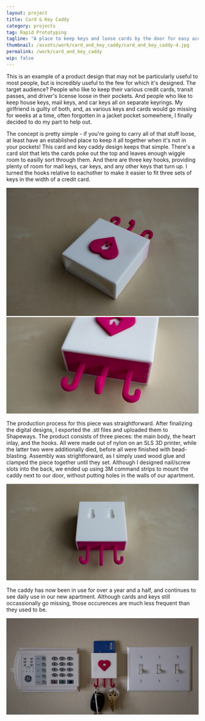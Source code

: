 ```yaml
---
layout: project
title: Card & Key Caddy
category: projects
tag: Rapid Prototyping
tagline: "A place to keep keys and loose cards by the door for easy access"
thumbnail: /assets/work/card_and_key_caddy/card_and_key_caddy-4.jpg
permalink: /work/card_and_key_caddy
wip: false
---
```


This is an example of a product design that may not be particularly useful to most people, but is incredibly useful to the few for which it's designed. The target audience? People who like to keep their various credit cards, transit passes, and driver's license loose in their pockets. And people who like to keep house keys, mail keys, and car keys all on separate keyrings. My girlfriend is guilty of both, and, as various keys and cards would go missing for weeks at a time, often forgotten in a jacket pocket somewhere, I finally decided to do my part to help out.

The concept is pretty simple - if you're going to carry all of that stuff loose, at least have an established place to keep it all together when it's not in your pockets! This card and key caddy design keeps that simple. There's a card slot that lets the cards poke out the top and leaves enough wiggle room to easilly sort through them. And there are three key hooks, providing plenty of room for mail keys, car keys, and any other keys that turn up. I turned the hooks relative to eachother to make it easier to fit three sets of keys in the width of a credit card.

![](/assets/work/card_and_key_caddy/card_and_key_caddy-1.jpg)
![](/assets/work/card_and_key_caddy/card_and_key_caddy-2.jpg)

The production process for this piece was straightforward. After finalizing the digital designs, I exported the .stl files and uploaded them to Shapeways. The product consists of three pieces: the main body, the heart inlay, and the hooks. All were made out of nylon on an SLS 3D printer, while the latter two were additionally died, before all were finished with bead-blasting. Assembly was strightforward, as I simply used wood glue and clamped the piece together until they set. Although I designed nail/screw slots into the back, we ended up using 3M command strips to mount the caddy next to our door, without putting holes in the walls of our apartment.

![](/assets/work/card_and_key_caddy/card_and_key_caddy-3.jpg)

The caddy has now been in use for over a year and a half, and continues to see daily use in our new apartment. Although cards and keys still occassionally go missing, those occurences are much less frequent than they used to be.

![](/assets/work/card_and_key_caddy/card_and_key_caddy-4.jpg)

